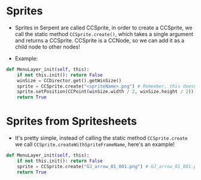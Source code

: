 # Sprites
- Sprites in Serpent are called CCSprite, in order to create a CCSprite, we call the static method `CCSprite.create()`, which takes a single argument and returns a CCSprite. CCSprite is a CCNode, so we can add it as a child node to other nodes!

- Example:
```python
def MenuLayer_init(self, this):
    if not this.init(): return False
    winSize = CCDirector.get().getWinSize()
    sprite = CCSprite.create("<spriteName>.png") # Remember, this doesn't get sprites from spritesheets, we need a different method for that!
    sprite.setPosition(CCPoint(winSize.width / 2, winSize.height / 2)) # Place the sprite in the middle of the screen.
    return True
```

# Sprites from Spritesheets

- It's pretty simple, instead of calling the static method `CCSprite.create` we call `CCSprite.createWithSpriteFrameName`, here's an example!

```python
def MenuLayer_init(self, this):
    if not this.init(): return False
    sprite = CCSprite.create("GJ_arrow_01_001.png") # GJ_arrow_01_001.png is a sprite from the GJ_gamesheet_03.png spritesheet, though it does not matter!
    return True